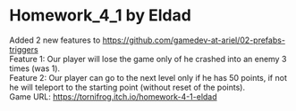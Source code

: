 # Homework_4_1 by Eldad
Added 2 new features to https://github.com/gamedev-at-ariel/02-prefabs-triggers
<br/>
Feature 1: Our player will lose the game only of he crashed into an enemy 3 times (was 1).
<br/>
Feature 2: Our player can go to the next level only if he has 50 points, if not he will teleport to the starting point (without reset of the points).
<br/>
Game URL: https://tornifrog.itch.io/homework-4-1-eldad

